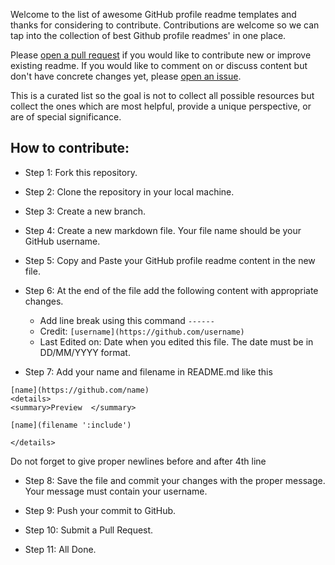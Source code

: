 Welcome to the list of awesome GitHub profile readme templates and thanks for considering to contribute. Contributions are welcome so we can tap into the collection of best Github profile readmes' in one place.

Please [open a pull request](https://github.com/) if you would like to contribute new or improve existing readme. If you would like to comment on or discuss content but don't have concrete changes yet, please [open an issue](https://github.com/).

This is a curated list so the goal is not to collect all possible resources but collect the ones which are most helpful, provide a unique perspective, or are of special significance.


## How to contribute:

- Step 1: Fork this repository.

- Step 2: Clone the repository in your local machine.

- Step 3: Create a new branch.

- Step 4: Create a new markdown file. Your file name should be your GitHub username.

- Step 5: Copy and Paste your GitHub profile readme content in the new file.

- Step 6: At the end of the file add the following content with appropriate changes. 
    - Add line break using this command `------`
    - Credit: `[username](https://github.com/username)`
    - Last Edited on: Date when you edited this file. The date must be in DD/MM/YYYY format.

- Step 7: Add your name and filename in README.md like this

```
[name](https://github.com/name)
<details>
<summary>Preview  </summary>

[name](filename ':include')

</details>
```

  Do not forget to give proper newlines before and after 4th line

- Step 8: Save the file and commit your changes with the proper message. Your message must contain your username. 

- Step 9: Push your commit to GitHub.

- Step 10: Submit a Pull Request.

- Step 11: All Done.